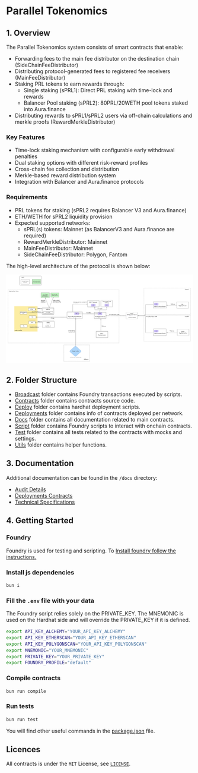 # Parallel Tokenomics

## 1. Overview

The Parallel Tokenomics system consists of smart contracts that enable:

- Forwarding fees to the main fee distributor on the destination chain (SideChainFeeDistributor)
- Distributing protocol-generated fees to registered fee receivers (MainFeeDistributor)
- Staking PRL tokens to earn rewards through:
  - Single staking (sPRL1): Direct PRL staking with time-lock and rewards
  - Balancer Pool staking (sPRL2): 80PRL/20WETH pool tokens staked into Aura.finance
- Distributing rewards to sPRL1/sPRL2 users via off-chain calculations and merkle proofs (RewardMerkleDistributor)

### Key Features

- Time-lock staking mechanism with configurable early withdrawal penalties
- Dual staking options with different risk-reward profiles
- Cross-chain fee collection and distribution
- Merkle-based reward distribution system
- Integration with Balancer and Aura.finance protocols

### Requirements

- PRL tokens for staking (sPRL2 requires Balancer V3 and Aura.finance)
- ETH/WETH for sPRL2 liquidity provision
- Expected supported networks:
  - sPRL(s) tokens: Mainnet (as BalancerV3 and Aura.finance are required)
  - RewardMerkleDistributor: Mainnet
  - MainFeeDistributor: Mainnet
  - SideChainFeeDistributor: Polygon, Fantom

The high-level architecture of the protocol is shown below:

![High Level Architecture](./docs/assets/high-level-architecture.png)

## 2. Folder Structure

- [Broadcast](./broadcast) folder contains Foundry transactions executed by scripts.
- [Contracts](./contracts) folder contains contracts source code.
- [Deploy](./deploy) folder contains hardhat deployment scripts.
- [Deployments](./deployments) folder contains info of contracts deployed per network.
- [Docs](./docs) folder contains all documentation related to main contracts.
- [Script](./scripts) folder contains Foundry scripts to interact with onchain contracts.
- [Test](./test) folder contains all tests related to the contracts with mocks and settings.
- [Utils](./utils) folder contains helper functions.

## 3. Documentation

Additional documentation can be found in the `/docs` directory:

- [Audit Details](docs/AuditDetails.md)
- [Deployments Contracts](docs/Deployment.md)
- [Technical Specifications](docs/TechnicalSpecs.md)

## 4. Getting Started

### Foundry

Foundry is used for testing and scripting. To
[Install foundry follow the instructions.](https://book.getfoundry.sh/getting-started/installation)

### Install js dependencies

```bash
bun i
```

### Fill the `.env` file with your data

The Foundry script relies solely on the PRIVATE_KEY. The MNEMONIC is used on the Hardhat side and will override the
PRIVATE_KEY if it is defined.

```bash
export API_KEY_ALCHEMY="YOUR_API_KEY_ALCHEMY"
export API_KEY_ETHERSCAN="YOUR_API_KEY_ETHERSCAN"
export API_KEY_POLYGONSCAN="YOUR_API_KEY_POLYGONSCAN"
export MNEMONIC="YOUR_MNEMONIC"
export PRIVATE_KEY="YOUR_PRIVATE_KEY"
export FOUNDRY_PROFILE="default"
```

### Compile contracts

```bash
bun run compile
```

### Run tests

```bash
bun run test
```

You will find other useful commands in the [package.json](./package.json) file.

## Licences

All contracts is under the `MIT` License, see [`LICENSE`](./LICENSE).
